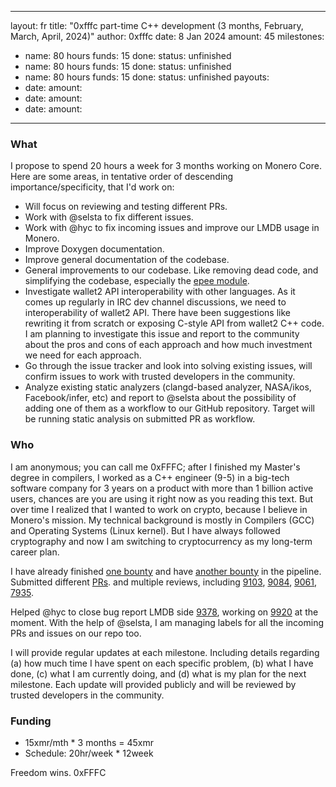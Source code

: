 
---
layout: fr
title: "0xfffc part-time C++ development (3 months, February, March, April, 2024)"
author: 0xfffc
date: 8 Jan 2024
amount: 45
milestones:
  - name: 80 hours
    funds: 15
    done:
    status: unfinished
  - name: 80 hours
    funds: 15
    done:
    status: unfinished
  - name: 80 hours
    funds: 15
    done:
    status: unfinished
payouts:
  - date:
    amount:
  - date:
    amount:
  - date:
    amount:
---

### What

I propose to spend 20 hours a week for 3 months working on Monero Core. Here are some areas, in tentative order of descending importance/specificity, that I'd work on:
- Will focus on reviewing and testing different PRs.
- Work with @selsta to fix different issues. 
- Work with @hyc to fix incoming issues and improve our LMDB usage in Monero.
- Improve Doxygen documentation.
- Improve general documentation of the codebase.
- General improvements to our codebase. Like removing dead code, and simplifying the codebase, especially the [epee module](https://github.com/monero-project/monero/pull/9090).
- Investigate wallet2 API interoperability with other languages. As it comes up regularly in IRC dev channel discussions, we need to interoperability of wallet2 API. There have been suggestions like rewriting it from scratch or exposing C-style API from wallet2 C++ code. I am planning to investigate this issue and report to the community about the pros and cons of each approach and how much investment we need for each approach.
- Go through the issue tracker and look into solving existing issues, will confirm issues to work with trusted developers in the community.
- Analyze existing static analyzers (clangd-based analyzer, NASA/ikos, Facebook/infer, etc) and report to @selsta about the possibility of adding one of them as a workflow to our GitHub repository. Target will be running static analysis on submitted PR as workflow.

### Who

I am anonymous; you can call me 0xFFFC; after I finished my Master's degree in compilers, I worked as a C++ engineer (9-5) in a big-tech software company for 3 years on a product with more than 1 billion active users, chances are you are using it right now as you reading this text. But over time I realized that I wanted to work on crypto, because I believe in Monero's mission. My technical background is mostly in Compilers (GCC) and Operating Systems (Linux kernel). But I have always followed cryptography and now I am switching to cryptocurrency as my long-term career plan.

I have already finished [one bounty](https://bounties.monero.social/posts/75/6-500m-blake2b-c-dev-challenge-seraphis) and have [another bounty](https://bounties.monero.social/posts/91/1-000m-twofish-addition-to-monero) in the pipeline. Submitted different [PRs](https://github.com/monero-project/monero/pull/9090). and multiple reviews, including [9103](https://github.com/monero-project/monero/pull/9103), [9084](https://github.com/monero-project/monero/pull/9084), [9061](https://github.com/monero-project/monero/pull/9061), [7935](https://github.com/monero-project/monero/pull/7935).

Helped @hyc to close bug report LMDB side [9378](https://bugs.openldap.org/show_bug.cgi?id=9378#c14), working on [9920](https://bugs.openldap.org/show_bug.cgi?id=9920) at the moment. With the help of @selsta, I am managing labels for all the incoming PRs and issues on our repo too. 

I will provide regular updates at each milestone. Including details regarding (a) how much time I have spent on each specific problem, (b) what I have done,  (c) what I am currently doing, and (d) what is my plan for the next milestone. Each update will provided publicly and will be reviewed by trusted developers in the community.

### Funding

- 15xmr/mth * 3 months = 45xmr
- Schedule: 20hr/week * 12week



Freedom wins.
0xFFFC

